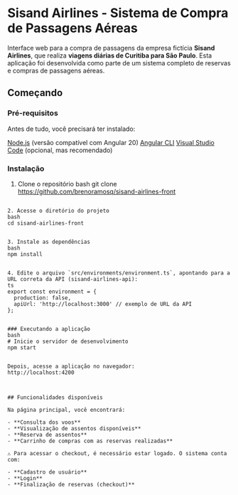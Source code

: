 # Sisand Airlines - Sistema de Compra de Passagens Aéreas

Interface web para a compra de passagens da empresa fictícia **Sisand Airlines**, que realiza **viagens diárias de Curitiba para São Paulo**. Esta aplicação foi desenvolvida como parte de um sistema completo de reservas e compras de passagens aéreas.

## Começando

### Pré-requisitos

Antes de tudo, você precisará ter instalado:

[Node.js](https://nodejs.org/) (versão compatível com Angular 20)
[Angular CLI](https://angular.io/cli)
[Visual Studio Code](https://code.visualstudio.com/) (opcional, mas recomendado)

### Instalação

1. Clone o repositório
bash
git clone https://github.com/brenoramosq/sisand-airlines-front
````

2. Acesse o diretório do projeto
bash
cd sisand-airlines-front


3. Instale as dependências
bash
npm install


4. Edite o arquivo `src/environments/environment.ts`, apontando para a URL correta da API (sisand-airlines-api):
ts
export const environment = {
  production: false,
  apiUrl: 'http://localhost:3000' // exemplo de URL da API
};


### Executando a aplicação
bash
# Inicie o servidor de desenvolvimento
npm start


Depois, acesse a aplicação no navegador:
http://localhost:4200



## Funcionalidades disponíveis

Na página principal, você encontrará:

- **Consulta dos voos**
- **Visualização de assentos disponíveis**
- **Reserva de assentos**
- **Carrinho de compras com as reservas realizadas**

⚠️ Para acessar o checkout, é necessário estar logado. O sistema conta com:

- **Cadastro de usuário**
- **Login**
- **Finalização de reservas (checkout)**
